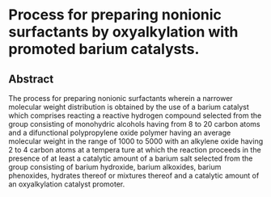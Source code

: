 # Process for preparing nonionic surfactants by oxyalkylation with promoted barium catalysts.

## Abstract
The process for preparing nonionic surfactants wherein a narrower molecular weight distribution is obtained by the use of a barium catalyst which comprises reacting a reactive hydrogen compound selected from the group consisting of monohydric alcohols having from 8 to 20 carbon atoms and a difunctional polypropylene oxide polymer having an average molecular weight in the range of 1000 to 5000 with an alkylene oxide having 2 to 4 carbon atoms at a tempera ture at which the reaction proceeds in the presence of at least a catalytic amount of a barium salt selected from the group consisting of barium hydroxide, barium alkoxides, barium phenoxides, hydrates thereof or mixtures thereof and a catalytic amount of an oxyalkylation catalyst promoter.